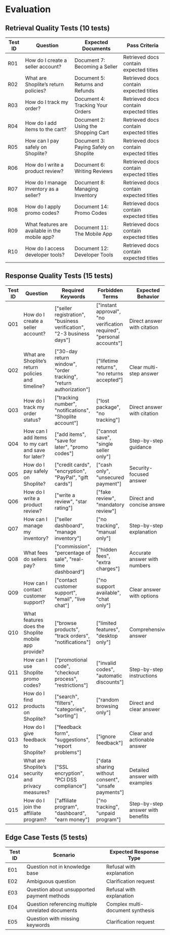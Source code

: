 # Evaluation

## Retrieval Quality Tests (10 tests)

| Test ID | Question | Expected Documents | Pass Criteria |
|---------|----------|--------------------|---------------|
| R01 | How do I create a seller account? | Document 7: Becoming a Seller | Retrieved docs contain expected titles |
| R02 | What are Shoplite’s return policies? | Document 5: Returns and Refunds | Retrieved docs contain expected titles |
| R03 | How do I track my order? | Document 4: Tracking Your Orders | Retrieved docs contain expected titles |
| R04 | How do I add items to the cart? | Document 2: Using the Shopping Cart | Retrieved docs contain expected titles |
| R05 | How can I pay safely on Shoplite? | Document 3: Paying Safely on Shoplite | Retrieved docs contain expected titles |
| R06 | How do I write a product review? | Document 6: Writing Reviews | Retrieved docs contain expected titles |
| R07 | How do I manage inventory as a seller? | Document 8: Managing Inventory | Retrieved docs contain expected titles |
| R08 | How do I apply promo codes? | Document 14: Promo Codes | Retrieved docs contain expected titles |
| R09 | What features are available in the mobile app? | Document 11: The Mobile App | Retrieved docs contain expected titles |
| R10 | How do I access developer tools? | Document 12: Developer Tools | Retrieved docs contain expected titles |



## Response Quality Tests (15 tests)

| Test ID | Question | Required Keywords | Forbidden Terms | Expected Behavior |
|---------|----------|-------------------|-----------------|-------------------|
| Q01 | How do I create a seller account? | ["seller registration", "business verification", "2-3 business days"] | ["instant approval", "no verification required", "personal accounts"] | Direct answer with citation |
| Q02 | What are Shoplite’s return policies and timeline? | ["30-day return window", "order tracking", "return authorization"] | ["lifetime returns", "no returns accepted"] | Clear multi-step answer |
| Q03 | How do I track my order status? | ["tracking number", "notifications", "Shoplite account"] | ["lost package", "no tracking"] | Direct answer with citation |
| Q04 | How can I add items to my cart and save for later? | ["add items", "save for later", "promo codes"] | ["cannot save", "single seller only"] | Step-by-step guidance |
| Q05 | How do I pay safely on Shoplite? | ["credit cards", "encryption", "PayPal", "gift cards"] | ["cash only", "unsecured payment"] | Security-focused answer |
| Q06 | How do I write a product review? | ["write a review", "star rating"] | ["fake review", "mandatory review"] | Direct and concise answer |
| Q07 | How can I manage my inventory? | ["seller dashboard", "manage inventory"] | ["no tracking", "manual only"] | Step-by-step explanation |
| Q08 | What fees do sellers pay? | ["commission", "percentage of sale", "real-time dashboard"] | ["hidden fees", "extra charges"] | Accurate answer with numbers |
| Q09 | How can I contact customer support? | ["contact customer support", "email", "live chat"] | ["no support available", "chat only"] | Clear answer with options |
| Q10 | What features does the Shoplite mobile app provide? | ["browse products", "track orders", "notifications"] | ["limited features", "desktop only"] | Comprehensive answer |
| Q11 | How can I use Shoplite promo codes? | ["promotional code", "checkout process", "restrictions"] | ["invalid codes", "automatic discounts"] | Step-by-step instructions |
| Q12 | How do I find products on Shoplite? | ["search", "filters", "categories", "sorting"] | ["random browsing only"] | Direct and clear answer |
| Q13 | How do I give feedback to Shoplite? | ["feedback form", "suggestions", "report problems"] | ["ignore feedback"] | Clear and actionable answer |
| Q14 | What are Shoplite’s security and privacy measures? | ["SSL encryption", "PCI DSS compliance"] | ["data sharing without consent", "unsafe payments"] | Detailed answer with examples |
| Q15 | How do I join the affiliate program? | ["affiliate program", "dashboard", "earn money"] | ["no tracking", "unpaid program"] | Step-by-step answer with benefits |



## Edge Case Tests (5 tests)

| Test ID | Scenario | Expected Response Type |
|---------|----------|------------------------|
| E01 | Question not in knowledge base | Refusal with explanation |
| E02 | Ambiguous question | Clarification request |
| E03 | Question about unsupported payment methods | Refusal with explanation |
| E04 | Question referencing multiple unrelated documents | Complex multi-document synthesis |
| E05 | Question with missing keywords | Clarification request |
